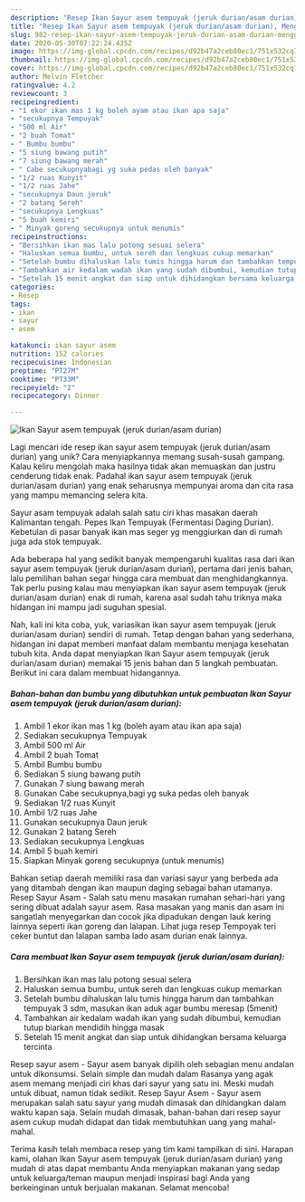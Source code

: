 ```yaml
---
description: "Resep Ikan Sayur asem tempuyak (jeruk durian/asam durian), Menggugah Selera"
title: "Resep Ikan Sayur asem tempuyak (jeruk durian/asam durian), Menggugah Selera"
slug: 982-resep-ikan-sayur-asem-tempuyak-jeruk-durian-asam-durian-menggugah-selera
date: 2020-05-30T07:22:24.435Z
image: https://img-global.cpcdn.com/recipes/d92b47a2ceb80ec1/751x532cq70/ikan-sayur-asem-tempuyak-jeruk-durianasam-durian-foto-resep-utama.jpg
thumbnail: https://img-global.cpcdn.com/recipes/d92b47a2ceb80ec1/751x532cq70/ikan-sayur-asem-tempuyak-jeruk-durianasam-durian-foto-resep-utama.jpg
cover: https://img-global.cpcdn.com/recipes/d92b47a2ceb80ec1/751x532cq70/ikan-sayur-asem-tempuyak-jeruk-durianasam-durian-foto-resep-utama.jpg
author: Melvin Fletcher
ratingvalue: 4.2
reviewcount: 3
recipeingredient:
- "1 ekor ikan mas 1 kg boleh ayam atau ikan apa saja"
- "secukupnya Tempuyak"
- "500 ml Air"
- "2 buah Tomat"
- " Bumbu bumbu"
- "5 siung bawang putih"
- "7 siung bawang merah"
- " Cabe secukupnyabagi yg suka pedas oleh banyak"
- "1/2 ruas Kunyit"
- "1/2 ruas Jahe"
- "secukupnya Daun jeruk"
- "2 batang Sereh"
- "secukupnya Lengkuas"
- "5 buah kemiri"
- " Minyak goreng secukupnya untuk menumis"
recipeinstructions:
- "Bersihkan ikan mas lalu potong sesuai selera"
- "Haluskan semua bumbu, untuk sereh dan lengkuas cukup memarkan"
- "Setelah bumbu dihaluskan lalu tumis hingga harum dan tambahkan tempuyak 3 sdm, masukan ikan aduk agar bumbu meresap (5menit)"
- "Tambahkan air kedalam wadah ikan yang sudah dibumbui, kemudian tutup biarkan mendidih hingga masak"
- "Setelah 15 menit angkat dan siap untuk dihidangkan bersama keluarga tercinta"
categories:
- Resep
tags:
- ikan
- sayur
- asem

katakunci: ikan sayur asem 
nutrition: 152 calories
recipecuisine: Indonesian
preptime: "PT27M"
cooktime: "PT33M"
recipeyield: "2"
recipecategory: Dinner

---
```



![Ikan Sayur asem tempuyak (jeruk durian/asam durian)](https://img-global.cpcdn.com/recipes/d92b47a2ceb80ec1/751x532cq70/ikan-sayur-asem-tempuyak-jeruk-durianasam-durian-foto-resep-utama.jpg)

Lagi mencari ide resep ikan sayur asem tempuyak (jeruk durian/asam durian) yang unik? Cara menyiapkannya memang susah-susah gampang. Kalau keliru mengolah maka hasilnya tidak akan memuaskan dan justru cenderung tidak enak. Padahal ikan sayur asem tempuyak (jeruk durian/asam durian) yang enak seharusnya mempunyai aroma dan cita rasa yang mampu memancing selera kita.

Sayur asam tempuyak adalah salah satu ciri khas masakan daerah Kalimantan tengah. Pepes Ikan Tempuyak (Fermentasi Daging Durian). Kebetulan di pasar banyak ikan mas seger yg menggiurkan dan di rumah juga ada stok tempuyak.

Ada beberapa hal yang sedikit banyak mempengaruhi kualitas rasa dari ikan sayur asem tempuyak (jeruk durian/asam durian), pertama dari jenis bahan, lalu pemilihan bahan segar hingga cara membuat dan menghidangkannya. Tak perlu pusing kalau mau menyiapkan ikan sayur asem tempuyak (jeruk durian/asam durian) enak di rumah, karena asal sudah tahu triknya maka hidangan ini mampu jadi suguhan spesial.


Nah, kali ini kita coba, yuk, variasikan ikan sayur asem tempuyak (jeruk durian/asam durian) sendiri di rumah. Tetap dengan bahan yang sederhana, hidangan ini dapat memberi manfaat dalam membantu menjaga kesehatan tubuh kita. Anda dapat menyiapkan Ikan Sayur asem tempuyak (jeruk durian/asam durian) memakai 15 jenis bahan dan 5 langkah pembuatan. Berikut ini cara dalam membuat hidangannya.

<!--inarticleads1-->

##### Bahan-bahan dan bumbu yang dibutuhkan untuk pembuatan Ikan Sayur asem tempuyak (jeruk durian/asam durian):

1. Ambil 1 ekor ikan mas 1 kg (boleh ayam atau ikan apa saja)
1. Sediakan secukupnya Tempuyak
1. Ambil 500 ml Air
1. Ambil 2 buah Tomat
1. Ambil  Bumbu bumbu
1. Sediakan 5 siung bawang putih
1. Gunakan 7 siung bawang merah
1. Gunakan  Cabe secukupnya,bagi yg suka pedas oleh banyak
1. Sediakan 1/2 ruas Kunyit
1. Ambil 1/2 ruas Jahe
1. Gunakan secukupnya Daun jeruk
1. Gunakan 2 batang Sereh
1. Sediakan secukupnya Lengkuas
1. Ambil 5 buah kemiri
1. Siapkan  Minyak goreng secukupnya (untuk menumis)


Bahkan setiap daerah memiliki rasa dan variasi sayur yang berbeda ada yang ditambah dengan ikan maupun daging sebagai bahan utamanya. Resep Sayur Asam - Salah satu menu masakan rumahan sehari-hari yang sering dibuat adalah sayur asem. Rasa masakan yang manis dan asam ini sangatlah menyegarkan dan cocok jika dipadukan dengan lauk kering lainnya seperti ikan goreng dan lalapan. Lihat juga resep Tempoyak teri ceker buntut dan lalapan samba lado asam durian enak lainnya. 

<!--inarticleads2-->

##### Cara membuat Ikan Sayur asem tempuyak (jeruk durian/asam durian):

1. Bersihkan ikan mas lalu potong sesuai selera
1. Haluskan semua bumbu, untuk sereh dan lengkuas cukup memarkan
1. Setelah bumbu dihaluskan lalu tumis hingga harum dan tambahkan tempuyak 3 sdm, masukan ikan aduk agar bumbu meresap (5menit)
1. Tambahkan air kedalam wadah ikan yang sudah dibumbui, kemudian tutup biarkan mendidih hingga masak
1. Setelah 15 menit angkat dan siap untuk dihidangkan bersama keluarga tercinta


Resep sayur asem - Sayur asem banyak dipilih oleh sebagian menu andalan untuk dikonsumsi. Selain simple dan mudah dalam Rasanya yang agak asem memang menjadi ciri khas dari sayur yang satu ini. Meski mudah untuk dibuat, namun tidak sedikit. Resep Sayur Asem - Sayur asem merupakan salah satu sayur yang mudah dimasak dan dihidangkan dalam waktu kapan saja. Selain mudah dimasak, bahan-bahan dari resep sayur asem cukup mudah didapat dan tidak membutuhkan uang yang mahal-mahal. 

Terima kasih telah membaca resep yang tim kami tampilkan di sini. Harapan kami, olahan Ikan Sayur asem tempuyak (jeruk durian/asam durian) yang mudah di atas dapat membantu Anda menyiapkan makanan yang sedap untuk keluarga/teman maupun menjadi inspirasi bagi Anda yang berkeinginan untuk berjualan makanan. Selamat mencoba!
